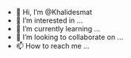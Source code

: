 - 👋 Hi, I’m @Khalidesmat
- 👀 I’m interested in ...
- 🌱 I’m currently learning ...
- 💞️ I’m looking to collaborate on ...
- 📫 How to reach me ...

<!---
Khalidesmat/Khalidesmat is a ✨ special ✨ repository because its `README.md` (this file) appears on your GitHub profile.
You can click the Preview link to take a look at your changes.
--->
